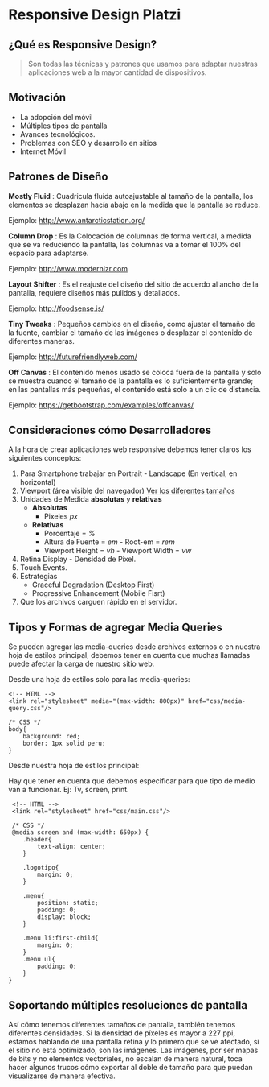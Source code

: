 # Responsive Design Platzi

## ¿Qué es Responsive Design?

> Son todas las técnicas y patrones que usamos para adaptar nuestras aplicaciones web a la mayor cantidad de dispositivos.

## Motivación

* La adopción del móvil
* Múltiples tipos de pantalla
* Avances tecnológicos.
* Problemas con SEO y desarrollo en sitios
* Internet Móvil

## Patrones de Diseño

**Mostly Fluid**
    :  Cuadricula fluida autoajustable al tamaño de la pantalla, los elementos se desplazan hacía abajo en la medida que la pantalla se reduce.

Ejemplo: <http://www.antarcticstation.org/>

**Column Drop**
    : Es la Colocación de columnas de forma vertical, a medida que se va reduciendo la pantalla, las columnas va a tomar el 100% del espacio para adaptarse.

Ejemplo: <http://www.modernizr.com>

**Layout Shifter**
    : Es el reajuste del diseño del sitio de acuerdo al ancho de la pantalla, requiere diseños más pulidos y detallados.

Ejemplo: <http://foodsense.is/>

**Tiny Tweaks**
    : Pequeños cambios en el diseño, como ajustar el tamaño de la fuente, cambiar el tamaño de las imágenes o desplazar el contenido de diferentes maneras.

Ejemplo: <http://futurefriendlyweb.com/>

**Off Canvas**
    :  El contenido menos usado se coloca fuera de la pantalla y solo se muestra cuando el tamaño de la pantalla es lo suficientemente grande; en las pantallas más pequeñas, el contenido está solo a un clic de distancia.

Ejemplo: <https://getbootstrap.com/examples/offcanvas/>

## Consideraciones cómo Desarrolladores

A la hora de crear aplicaciones web responsive debemos tener claros los siguientes conceptos:

1.  Para Smartphone trabajar en Portrait - Landscape (En vertical, en horizontal)
2. Viewport (área visible del navegador) [Ver los diferentes tamaños](http://viewportsize.com/)
3. Unidades de Medida **absolutas** y **relativas**
    - **Absolutas**
       - Pixeles _px_
    - **Relativas**
       - Porcentaje = _%_
       - Altura de Fuente = _em_ - Root-em = _rem_
       - Viewport Height = _vh_ - Viewport Width = _vw_
4. Retina Display - Densidad de Pixel.
5. Touch Events.
6. Estrategias
    - Graceful Degradation (Desktop First)
    - Progressive Enhancement (Mobile Fisrt)
7. Que los archivos carguen rápido en el servidor.

## Tipos y Formas de agregar Media Queries

Se pueden agregar las media-queries desde archivos externos o en nuestra hoja de estilos principal, debemos tener en cuenta que muchas llamadas puede afectar la carga de nuestro sitio web.

Desde una hoja de estilos solo para las media-queries:

    <!-- HTML -->
    <link rel="stylesheet" media="(max-width: 800px)" href="css/media-query.css"/>

    /* CSS */
    body{
        background: red;
        border: 1px solid peru;
    }

Desde nuestra hoja de estilos principal:

Hay que tener en cuenta que debemos especificar para que tipo de medio van a funcionar. Ej: Tv, screen, print.

     <!-- HTML -->
     <link rel="stylesheet" href="css/main.css"/>

     /* CSS */
     @media screen and (max-width: 650px) {
        .header{
            text-align: center;
        }

        .logotipo{
            margin: 0;
        }

        .menu{
            position: static;
            padding: 0;
            display: block;
        }

        .menu li:first-child{
            margin: 0;
        }
        .menu ul{
            padding: 0;
        }
    }
     
## Soportando múltiples resoluciones de pantalla

Así cómo tenemos diferentes tamaños de pantalla, también tenemos diferentes densidades. Si la densidad de píxeles es mayor a 227 ppi, estamos hablando de una pantalla retina y lo primero que se ve afectado, si el sitio no está optimizado, son las imágenes. Las imágenes, por ser mapas de bits y no elementos vectoriales, no escalan de manera natural, toca hacer algunos trucos cómo exportar al doble de tamaño para que puedan visualizarse de manera efectiva.

